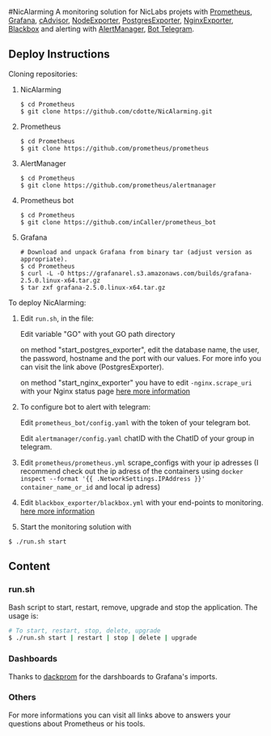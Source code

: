 #NicAlarming
 A monitoring solution for NicLabs projets with [Prometheus](https://github.com/prometheus/prometheus), [Grafana](https://github.com/grafana/grafana), [cAdvisor](https://github.com/google/cadvisor), [NodeExporter](https://github.com/prometheus/node_exporter), [PostgresExporter](https://github.com/wrouesnel/postgres_exporter), [NginxExporter](https://github.com/discordianfish/nginx_exporter), [Blackbox](https://github.com/prometheus/blackbox_exporter) and alerting with [AlertManager](https://github.com/prometheus/alertmanager), [Bot Telegram](https://github.com/inCaller/prometheus_bot).

## Deploy Instructions

Cloning repositories:

1. NicAlarming

	```shell
	$ cd Prometheus
	$ git clone https://github.com/cdotte/NicAlarming.git
	```	

2. Prometheus

	```shell
	$ cd Prometheus
	$ git clone https://github.com/prometheus/prometheus
	```
3. AlertManager

	```shell
	$ cd Prometheus
	$ git clone https://github.com/prometheus/alertmanager
	```
4. Prometheus bot

	```shell
	$ cd Prometheus
	$ git clone https://github.com/inCaller/prometheus_bot
	```	

5. Grafana
	
	```shell
	# Download and unpack Grafana from binary tar (adjust version as appropriate).
	$ cd Prometheus
	$ curl -L -O https://grafanarel.s3.amazonaws.com/builds/grafana-2.5.0.linux-x64.tar.gz
 	$ tar zxf grafana-2.5.0.linux-x64.tar.gz
 	```




To deploy NicAlarming:

1. Edit `run.sh`, in the file: 

	Edit variable "GO" with yout GO path directory

	on method "start_postgres_exporter", edit the database name, the user, the password, hostname and the port with our values. For more info you can visit the link above (PostgresExporter). 

	on method "start_nginx_exporter" you have to edit `-nginx.scrape_uri` with your Nginx status page [here more information](https://nginx.org/en/docs/http/ngx_http_stub_status_module.html)



2. To configure bot to alert with telegram:

	Edit `prometheus_bot/config.yaml` with the token of your telegram bot.
	
	Edit `alertmanager/config.yaml` chatID with the ChatID of your group in telegram.

3. Edit `prometheus/prometheus.yml` scrape_configs with your ip adresses (I recommend check out the ip adress of the containers using `docker inspect --format '{{ .NetworkSettings.IPAddress }}' container_name_or_id` and local ip adress)

4. Edit `blackbox_exporter/blackbox.yml` with your end-points to monitoring. [here more information](https://github.com/prometheus/blackbox_exporter)

4. Start the monitoring solution with

  ```shell
  $ ./run.sh start
  ```


## Content

### run.sh
Bash script to  start, restart, remove, upgrade and stop the application. The usage is:

```bash
# To start, restart, stop, delete, upgrade
$ ./run.sh start | restart | stop | delete | upgrade

```

### Dashboards

Thanks to [dackprom](https://github.com/stefanprodan/dockprom) for the darshboards to Grafana's imports. 

### Others

For more informations you can visit all links above to answers your questions about Prometheus or his tools.
